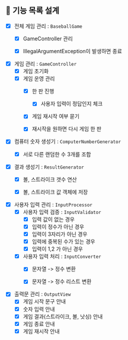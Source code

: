 ## 🌠 기능 목록 설계


- [x] 전체 게임 관리 : `BaseballGame`
  - [x] GameController 관리
  - [x] IllegalArgumentException이 발생하면 종료


- [x] 게임 관리 : `GameController`
  - [x] 게임 초기화
  - [x] 게임 운영 관리
    - [x] 한 판 진행
      - [x] 사용자 입력이 정답인지 체크
    - [x] 게임 재시작 여부 묻기
    - [x] 재시작을 원하면 다시 게임 한 판



- [x] 컴퓨터 숫자 생성기 : `ComputerNumberGenerator`
  - [x] 서로 다른 랜덤한 수 3개를 조합



- [x] 결과 생성기 : `ResultGenerator`
  - [x] 볼, 스트라이크 갯수 연산 
  - [x] 볼, 스트라이크 값 객체에 저장



- [x] 사용자 입력 관리 : `InputProcessor`
  - [x] 사용자 입력 검증 : `InputValidator`
    - [x] 입력 값이 없는 경우
    - [x] 입력이 정수가 아닌 경우
    - [x] 입력이 3자리가 아닌 경우
    - [x] 입력에 중복된 수가 있는 경우
    - [x] 입력이 1,2 가 아닌 경우
  - [x] 사용자 입력 처리 : `InputConverter`
    - [x] 문자열 -> 정수 변환
    - [x] 문자열 -> 정수 리스트 변환



- [x] 출력문 관리 : `OutputView`
  - [x] 게임 시작 문구 안내
  - [x] 숫자 입력 안내
  - [x] 게임 결과(스트라이크, 볼, 낫싱) 안내
  - [x] 게임 종료 안내
  - [x] 게임 재시작 안내
